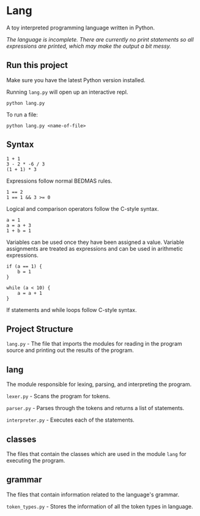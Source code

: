 # Lang

A toy interpreted programming language written in Python.

_The language is incomplete. There are currently no print statements so all expressions are printed, which may make the output a bit messy._

## Run this project

Make sure you have the latest Python version installed.

Running `lang.py` will open up an interactive repl.

```
python lang.py
```

To run a file:

```
python lang.py <name-of-file>
```

## Syntax

```
1 + 1
3 - 2 * -6 / 3
(1 + 1) * 3
```

Expressions follow normal BEDMAS rules.

```
1 == 2
1 == 1 && 3 >= 0
```

Logical and comparison operators follow the C-style syntax.

```
a = 1
a = a + 3
1 + b = 1
```

Variables can be used once they have been assigned a value. Variable assignments are treated as expressions and can be used in arithmetic expressions.

```
if (a == 1) {
    b = 1
}

while (a < 10) {
    a = a + 1
}
```

If statements and while loops follow C-style syntax.

## Project Structure

`lang.py` - The file that imports the modules for reading in the program source and printing out the results of the program.

## lang

The module responsible for lexing, parsing, and interpreting the program.

`lexer.py` - Scans the program for tokens.

`parser.py` - Parses through the tokens and returns a list of statements.

`interpreter.py` - Executes each of the statements.

## classes

The files that contain the classes which are used in the module `lang` for executing the program.

## grammar

The files that contain information related to the language's grammar.

`token_types.py` - Stores the information of all the token types in language.
